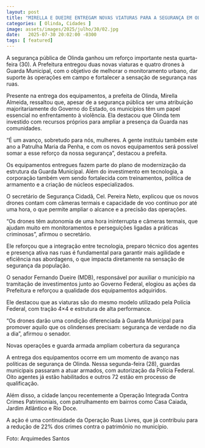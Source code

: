 ```yaml
---
layout: post
title: "MIRELLA E DUEIRE ENTREGAM NOVAS VIATURAS PARA A SEGURANÇA EM OLINDA"
categories: [ Olinda, Cidades ]
image: assets/images/2025/julho/30/02.jpg
date:   2025-07-30 20:02:00 -0300
tags: [ featured]
---
```

A segurança pública de Olinda ganhou um reforço importante nesta quarta-feira (30). A Prefeitura entregou duas novas viaturas e quatro drones à Guarda Municipal, com o objetivo de melhorar o monitoramento urbano, dar suporte às operações em campo e fortalecer a sensação de segurança nas ruas.

Presente na entrega dos equipamentos, a prefeita de Olinda, Mirella Almeida, ressaltou que, apesar de a segurança pública ser uma atribuição majoritariamente do Governo do Estado, os municípios têm um papel essencial no enfrentamento à violência. Ela destacou que Olinda tem investido com recursos próprios para ampliar a presença da Guarda nas comunidades.

“É um avanço, sobretudo para nós, mulheres. A gente instituiu também este ano a Patrulha Maria da Penha, e com os novos equipamentos será possível somar a esse reforço da nossa segurança”, destacou a prefeita.

Os equipamentos entregues fazem parte do plano de modernização da estrutura da Guarda Municipal. Além do investimento em tecnologia, a corporação também vem sendo fortalecida com treinamentos, política de armamento e a criação de núcleos especializados.

O secretário de Segurança Cidadã, Cel. Pereira Neto, explicou que os novos drones contam com câmeras termais e capacidade de voo contínuo por até uma hora, o que permite ampliar o alcance e a precisão das operações.

“Os drones têm autonomia de uma hora ininterrupta e câmeras termais, que ajudam muito em monitoramentos e perseguições ligadas a práticas criminosas”, afirmou o secretário.

Ele reforçou que a integração entre tecnologia, preparo técnico dos agentes e presença ativa nas ruas é fundamental para garantir mais agilidade e eficiência nas abordagens, o que impacta diretamente na sensação de segurança da população.

O senador Fernando Dueire (MDB), responsável por auxiliar o município na tramitação de investimentos junto ao Governo Federal, elogiou as ações da Prefeitura e reforçou a qualidade dos equipamentos adquiridos. 

Ele destacou que as viaturas são do mesmo modelo utilizado pela Polícia Federal, com tração 4×4 e estrutura de alta performance.

“Os drones darão uma condição diferenciada à Guarda Municipal para promover aquilo que os olindenses precisam: segurança de verdade no dia a dia”, afirmou o senador.

Novas operações e guarda armada ampliam cobertura da segurança 

A entrega dos equipamentos ocorre em um momento de avanço nas políticas de segurança de Olinda. Nessa segunda-feira (28), guardas municipais passaram a atuar armados, com autorização da Polícia Federal. Oito agentes já estão habilitados e outros 72 estão em processo de qualificação.

Além disso, a cidade lançou recentemente a Operação Integrada Contra Crimes Patrimoniais, com patrulhamento em bairros como Casa Caiada, Jardim Atlântico e Rio Doce. 

A ação é uma continuidade da Operação Ruas Livres, que já contribuiu para a redução de 22% dos crimes contra o patrimônio no município.

Foto: Arquimedes Santos